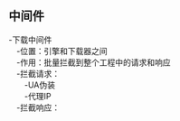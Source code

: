 ## 中间件  

-下载中间件<br>
&emsp;-位置：引擎和下载器之间<br>
&emsp;-作用：批量拦截到整个工程中的请求和响应  
&emsp;-拦截请求：  
&emsp;&emsp;-UA伪装  
&emsp;&emsp;-代理IP    
&emsp;-拦截响应：